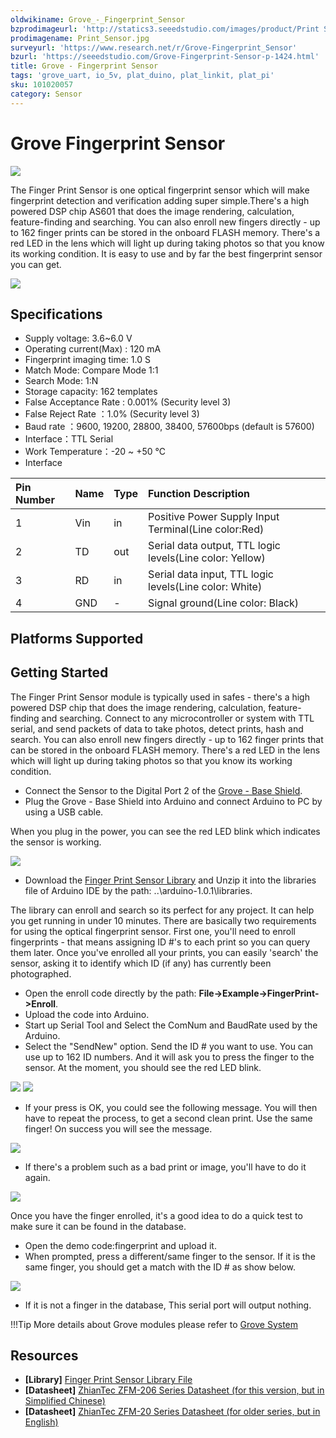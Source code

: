 ```yaml
---
oldwikiname: Grove_-_Fingerprint_Sensor
bzprodimageurl: 'http://statics3.seeedstudio.com/images/product/Print Sensor.jpg'
prodimagename: Print_Sensor.jpg
surveyurl: 'https://www.research.net/r/Grove-Fingerprint_Sensor'
bzurl: 'https://seeedstudio.com/Grove-Fingerprint-Sensor-p-1424.html'
title: Grove - Fingerprint Sensor
tags: 'grove_uart, io_5v, plat_duino, plat_linkit, plat_pi'
sku: 101020057
category: Sensor
---
```


# Grove Fingerprint Sensor

![](https://raw.githubusercontent.com/SeeedDocument/Grove-Fingerprint_Sensor/master/img/Print_Sensor.jpg)

The Finger Print Sensor is one optical fingerprint sensor which will make fingerprint detection and verification adding super simple.There's a high powered DSP chip AS601 that does the image rendering, calculation, feature-finding and searching. You can also enroll new fingers directly - up to 162 finger prints can be stored in the onboard FLASH memory. There's a red LED in the lens which will light up during taking photos so that you know its working condition. It is easy to use and by far the best fingerprint sensor you can get.

[![](https://raw.githubusercontent.com/SeeedDocument/common/master/Get_One_Now_Banner.png)](http://www.seeedstudio.com/Grove-Fingerprint-Sensor-p-1424.html)

## Specifications

* Supply voltage: 3.6~6.0 V
* Operating current\(Max\) : 120 mA
* Fingerprint imaging time: 1.0 S
* Match Mode: Compare Mode 1:1
* Search Mode: 1:N
* Storage capacity: 162 templates
* False Acceptance Rate : 0.001% \(Security level 3\)
* False Reject Rate ：1.0% \(Security level 3\)
* Baud rate ：9600, 19200, 28800, 38400, 57600bps \(default is 57600\)
* Interface：TTL Serial
* Work Temperature：-20 ~ +50 ℃
* Interface

| Pin Number | Name | Type | Function Description |
| :--- | :--- | :--- | :--- |
| 1 | Vin | in | Positive Power Supply Input Terminal\(Line color:Red\) |
| 2 | TD | out | Serial data output, TTL logic levels\(Line color: Yellow\) |
| 3 | RD | in | Serial data input, TTL logic levels\(Line color: White\) |
| 4 | GND | - | Signal ground\(Line color: Black\) |

## Platforms Supported

## Getting Started

The Finger Print Sensor module is typically used in safes - there's a high powered DSP chip that does the image rendering, calculation, feature-finding and searching. Connect to any microcontroller or system with TTL serial, and send packets of data to take photos, detect prints, hash and search. You can also enroll new fingers directly - up to 162 finger prints that can be stored in the onboard FLASH memory. There's a red LED in the lens which will light up during taking photos so that you know its working condition.

* Connect the Sensor to the Digital Port 2 of the [Grove - Base Shield](/Base_Shield_V2).
* Plug the Grove - Base Shield into Arduino and connect Arduino to PC by using a USB cable.

When you plug in the power, you can see the red LED blink which indicates the sensor is working.

![](https://raw.githubusercontent.com/SeeedDocument/Grove-Fingerprint_Sensor/master/img/FingerPrint_Sensor1.jpg)

* Download the [Finger Print Sensor Library](https://raw.githubusercontent.com/SeeedDocument/Grove-Fingerprint_Sensor/master/res/Fingerprint_library.rar) and Unzip it into the libraries file of Arduino IDE by the path: ..\arduino-1.0.1\libraries.

The library can enroll and search so its perfect for any project. It can help you get running in under 10 minutes. There are basically two requirements for using the optical fingerprint sensor. First one, you'll need to enroll fingerprints - that means assigning ID \#'s to each print so you can query them later. Once you've enrolled all your prints, you can easily 'search' the sensor, asking it to identify which ID \(if any\) has currently been photographed.

* Open the enroll code directly by the path: **File-&gt;Example-&gt;FingerPrint-&gt;Enroll**.
* Upload the code into Arduino.
* Start up Serial Tool and Select the ComNum and BaudRate used by the Arduino.
* Select the "SendNew" option. Send the ID \# you want to use. You can use up to 162 ID numbers. And it will ask you to press the finger to the sensor. At the moment, you should see the red LED blink.

![](https://raw.githubusercontent.com/SeeedDocument/Grove-Fingerprint_Sensor/master/img/FingerPrint_Sensor3.jpg) ![](https://raw.githubusercontent.com/SeeedDocument/Grove-Fingerprint_Sensor/master/img/Finger1.jpg)

* If your press is OK, you could see the following message. You will then have to repeat the process, to get a second clean print. Use the same finger! On success you will see the message.

![](https://raw.githubusercontent.com/SeeedDocument/Grove-Fingerprint_Sensor/master/img/Finger2.jpg)

* If there's a problem such as a bad print or image, you'll have to do it again.

![](https://raw.githubusercontent.com/SeeedDocument/Grove-Fingerprint_Sensor/master/img/Finger_Print_Score_2.jpg)

Once you have the finger enrolled, it's a good idea to do a quick test to make sure it can be found in the database.

* Open the demo code:fingerprint and upload it.
* When prompted, press a different/same finger to the sensor. If it is the same finger, you should get a match with the ID \# as show below.

![](https://raw.githubusercontent.com/SeeedDocument/Grove-Fingerprint_Sensor/master/img/Finger_Print_Score_3.jpg)

* If it is not a finger in the database, This serial port will output nothing.

!!!Tip More details about Grove modules please refer to [Grove System](http://wiki.seeed.cc/Grove_System/)

## Resources

* **\[Library\]** [Finger Print Sensor Library File](https://raw.githubusercontent.com/SeeedDocument/Grove-Fingerprint_Sensor/master/res/Fingerprint_library.rar)
* **\[Datasheet\]** [ZhianTec ZFM-206 Series Datasheet \(for this version, but in Simplified Chinese\)](https://raw.githubusercontent.com/SeeedDocument/Grove-Fingerprint_Sensor/master/res/ZFM206用户手册V2.1.pdf)
* **\[Datasheet\]** [ZhianTec ZFM-20 Series Datasheet \(for older series, but in English\)](https://github.com/SeeedDocument/Grove-Fingerprint_Sensor/raw/master/res/ZFM-user-manualV15.pdf)

